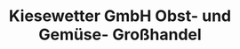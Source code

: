 ---
title: "Kiesewetter GmbH Obst- und Gemüse- Großhandel"
url: /bullay/kiesewetter-gmbh-obst-und-gemuese-grosshandel/
shop: Gemüse & Obst
---